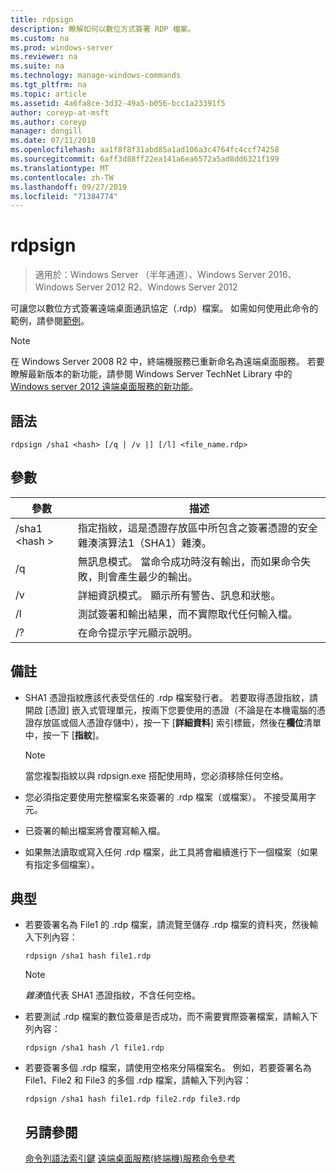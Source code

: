 ```yaml
---
title: rdpsign
description: 瞭解如何以數位方式簽署 RDP 檔案。
ms.custom: na
ms.prod: windows-server
ms.reviewer: na
ms.suite: na
ms.technology: manage-windows-commands
ms.tgt_pltfrm: na
ms.topic: article
ms.assetid: 4a6fa8ce-3d32-49a5-b056-bcc1a23391f5
author: coreyp-at-msft
ms.author: coreyp
manager: dongill
ms.date: 07/11/2018
ms.openlocfilehash: aa1f8f8f31abd85a1ad106a3c4764fc4ccf74258
ms.sourcegitcommit: 6aff3d88ff22ea141a6ea6572a5ad8dd6321f199
ms.translationtype: MT
ms.contentlocale: zh-TW
ms.lasthandoff: 09/27/2019
ms.locfileid: "71384774"
---
```

# <a name="rdpsign"></a>rdpsign

>適用於：Windows Server （半年通道）、Windows Server 2016、Windows Server 2012 R2、Windows Server 2012

可讓您以數位方式簽署遠端桌面通訊協定（.rdp）檔案。
如需如何使用此命令的範例，請參閱[範例](#BKMK_examples)。

> [!NOTE]
> 在 Windows Server 2008 R2 中，終端機服務已重新命名為遠端桌面服務。 若要瞭解最新版本的新功能，請參閱 Windows Server TechNet Library 中的[Windows server 2012 遠端桌面服務的新功能](https://technet.microsoft.com/library/hh831527)。

## <a name="syntax"></a>語法
```
rdpsign /sha1 <hash> [/q | /v |] [/l] <file_name.rdp>
```

## <a name="parameters"></a>參數

|參數|描述|
|-------|--------|
|/sha1 \<hash >|指定指紋，這是憑證存放區中所包含之簽署憑證的安全雜湊演算法1（SHA1）雜湊。|
|/q|無訊息模式。 當命令成功時沒有輸出，而如果命令失敗，則會產生最少的輸出。|
|/v|詳細資訊模式。 顯示所有警告、訊息和狀態。|
|/l|測試簽署和輸出結果，而不實際取代任何輸入檔。|
|/?|在命令提示字元顯示說明。|

## <a name="remarks"></a>備註
-   SHA1 憑證指紋應該代表受信任的 .rdp 檔案發行者。 若要取得憑證指紋，請開啟 [憑證] 嵌入式管理單元，按兩下您要使用的憑證（不論是在本機電腦的憑證存放區或個人憑證存儲中），按一下 [**詳細資料**] 索引標籤，然後在**欄位**清單中，按一下 [**指紋**]。

    > [!NOTE]
    > 當您複製指紋以與 rdpsign.exe 搭配使用時，您必須移除任何空格。

-   您必須指定要使用完整檔案名來簽署的 .rdp 檔案（或檔案）。 不接受萬用字元。
-   已簽署的輸出檔案將會覆寫輸入檔。
-   如果無法讀取或寫入任何 .rdp 檔案，此工具將會繼續進行下一個檔案（如果有指定多個檔案）。

## <a name="BKMK_examples"></a>典型
- 若要簽署名為 File1 的 .rdp 檔案，請流覽至儲存 .rdp 檔案的資料夾，然後輸入下列內容：
  ```
  rdpsign /sha1 hash file1.rdp
  ```
  > [!NOTE]
  > *雜湊*值代表 SHA1 憑證指紋，不含任何空格。
- 若要測試 .rdp 檔案的數位簽章是否成功，而不需要實際簽署檔案，請輸入下列內容：
  ```
  rdpsign /sha1 hash /l file1.rdp
  ```
- 若要簽署多個 .rdp 檔案，請使用空格來分隔檔案名。 例如，若要簽署名為 File1、File2 和 File3 的多個 .rdp 檔案，請輸入下列內容：
  ```
  rdpsign /sha1 hash file1.rdp file2.rdp file3.rdp
  ```
  ## <a name="see-also"></a>另請參閱
  [命令列語法索引鍵](command-line-syntax-key.md)
  [遠端桌面服務&#40;終端機&#41;服務命令參考](remote-desktop-services-terminal-services-command-reference.md)
